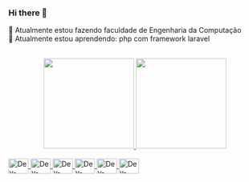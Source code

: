 ### Hi there 👋


🔭 Atualmente estou fazendo faculdade de Engenharia da Computação</br>
🌱 Atualmente estou aprendendo: php com framework laravel</br>
</br>

<div align="center">
  <a href="https://github.com/DevBatista1">
  <img height="180em" src="https://github-readme-stats.vercel.app/api?username=DevBatista1&show_icons=true&theme=dracula&include_all_commits=true&count_private=true"/>
  <img height="180em" src="https://github-readme-stats.vercel.app/api/top-langs/?username=DevBatista1&layout=compact&langs_count=7&theme=dracula"/>
</div>

<div style="display: inline_block"><br>
  <img align="center" alt="Dev-Php" height="30" width="40" src="https://cdn.jsdelivr.net/gh/devicons/devicon/icons/php/php-plain.svg" />
  <img align="center" alt="Dev-Laravel" height="30" width="40" src="https://cdn.jsdelivr.net/gh/devicons/devicon/icons/laravel/laravel-plain-wordmark.svg" />
  <img align="center" alt="Dev-Html5" height="30" width="40" src="https://cdn.jsdelivr.net/gh/devicons/devicon/icons/html5/html5-original-wordmark.svg" />
  <img align="center" alt="Dev-Css3" height="30" width="40" src="https://cdn.jsdelivr.net/gh/devicons/devicon/icons/css3/css3-original-wordmark.svg" />
  <img align="center" alt="Dev-Bootstrap" height="30" width="40" src="https://cdn.jsdelivr.net/gh/devicons/devicon/icons/bootstrap/bootstrap-original-wordmark.svg" />
  <img align="center" alt="Dev-Angularjs" height="30" width="40" src="https://cdn.jsdelivr.net/gh/devicons/devicon/icons/angularjs/angularjs-original-wordmark.svg" />
</div>

